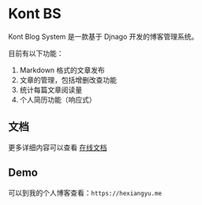 # Kont BS

Kont Blog System 是一款基于 Djnago 开发的博客管理系统。

目前有以下功能：

1. Markdown 格式的文章发布
2. 文章的管理，包括增删改查功能
3. 统计每篇文章阅读量
4. 个人简历功能（响应式）

## 文档

更多详细内容可以查看 [在线文档](bs.kont.space)

## Demo

可以到我的个人博客查看：`https://hexiangyu.me`